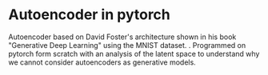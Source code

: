 # Autoencoder in pytorch
Autoencoder based on David Foster's architecture shown in his book "Generative Deep Learning" using the MNIST dataset. . Programmed on pytorch form scratch with an analysis of the latent space to understand why we cannot consider autoencoders as generative models.
